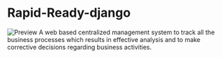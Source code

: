 # Rapid-Ready-django
![Preview](https://github.com/avishkakavindu/rapidready-django/blob/master/preview.gif)
A web based centralized management system to track all the business processes which results in effective analysis and to make corrective decisions regarding business activities.

